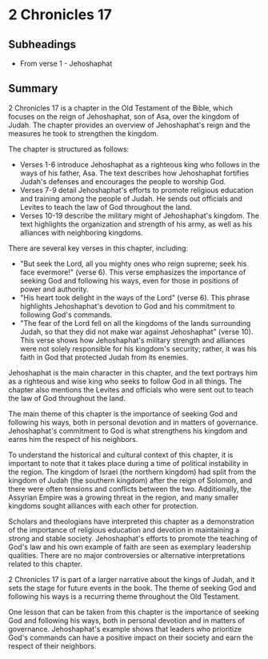 # 2 Chronicles 17

## Subheadings

* From verse 1 - Jehoshaphat

## Summary

2 Chronicles 17 is a chapter in the Old Testament of the Bible, which focuses on the reign of Jehoshaphat, son of Asa, over the kingdom of Judah. The chapter provides an overview of Jehoshaphat's reign and the measures he took to strengthen the kingdom.

The chapter is structured as follows:

- Verses 1-6 introduce Jehoshaphat as a righteous king who follows in the ways of his father, Asa. The text describes how Jehoshaphat fortifies Judah's defenses and encourages the people to worship God.
- Verses 7-9 detail Jehoshaphat's efforts to promote religious education and training among the people of Judah. He sends out officials and Levites to teach the law of God throughout the land.
- Verses 10-19 describe the military might of Jehoshaphat's kingdom. The text highlights the organization and strength of his army, as well as his alliances with neighboring kingdoms.

There are several key verses in this chapter, including:

- "But seek the Lord, all you mighty ones who reign supreme; seek his face evermore!" (verse 6). This verse emphasizes the importance of seeking God and following his ways, even for those in positions of power and authority.
- "His heart took delight in the ways of the Lord" (verse 6). This phrase highlights Jehoshaphat's devotion to God and his commitment to following God's commands.
- "The fear of the Lord fell on all the kingdoms of the lands surrounding Judah, so that they did not make war against Jehoshaphat" (verse 10). This verse shows how Jehoshaphat's military strength and alliances were not solely responsible for his kingdom's security; rather, it was his faith in God that protected Judah from its enemies.

Jehoshaphat is the main character in this chapter, and the text portrays him as a righteous and wise king who seeks to follow God in all things. The chapter also mentions the Levites and officials who were sent out to teach the law of God throughout the land.

The main theme of this chapter is the importance of seeking God and following his ways, both in personal devotion and in matters of governance. Jehoshaphat's commitment to God is what strengthens his kingdom and earns him the respect of his neighbors.

To understand the historical and cultural context of this chapter, it is important to note that it takes place during a time of political instability in the region. The kingdom of Israel (the northern kingdom) had split from the kingdom of Judah (the southern kingdom) after the reign of Solomon, and there were often tensions and conflicts between the two. Additionally, the Assyrian Empire was a growing threat in the region, and many smaller kingdoms sought alliances with each other for protection.

Scholars and theologians have interpreted this chapter as a demonstration of the importance of religious education and devotion in maintaining a strong and stable society. Jehoshaphat's efforts to promote the teaching of God's law and his own example of faith are seen as exemplary leadership qualities. There are no major controversies or alternative interpretations related to this chapter.

2 Chronicles 17 is part of a larger narrative about the kings of Judah, and it sets the stage for future events in the book. The theme of seeking God and following his ways is a recurring theme throughout the Old Testament.

One lesson that can be taken from this chapter is the importance of seeking God and following his ways, both in personal devotion and in matters of governance. Jehoshaphat's example shows that leaders who prioritize God's commands can have a positive impact on their society and earn the respect of their neighbors.